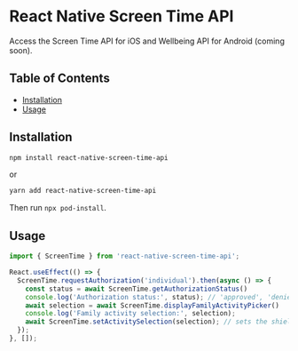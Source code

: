 # React Native Screen Time API <!-- omit in toc -->

Access the Screen Time API for iOS and Wellbeing API for Android (coming soon).

## Table of Contents <!-- omit in toc -->

- [Installation](#installation)
- [Usage](#usage)

## Installation

```sh
npm install react-native-screen-time-api
```

or

```sh
yarn add react-native-screen-time-api
```

Then run `npx pod-install`.

## Usage

```javascript
import { ScreenTime } from 'react-native-screen-time-api';

React.useEffect(() => {
  ScreenTime.requestAuthorization('individual').then(async () => {
    const status = await ScreenTime.getAuthorizationStatus()
    console.log('Authorization status:', status); // 'approved', 'denied', or 'notDetermined'
    await selection = await ScreenTime.displayFamilyActivityPicker()
    console.log('Family activity selection:', selection);
    await ScreenTime.setActivitySelection(selection); // sets the shields
  });
}, []);
```